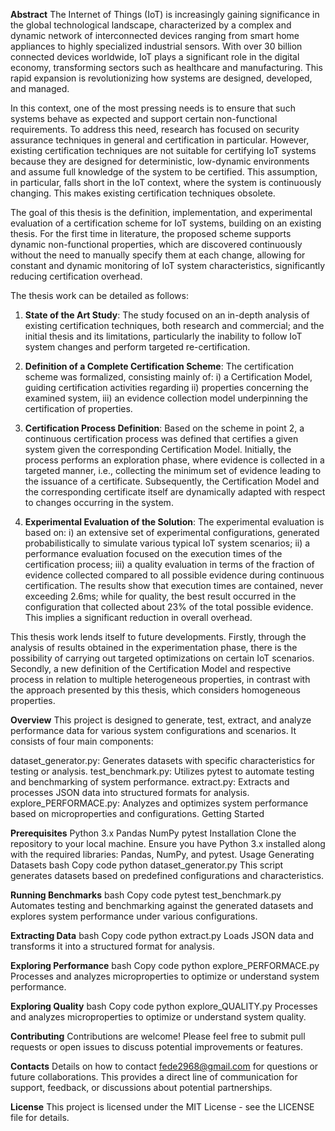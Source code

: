 **Abstract**
The Internet of Things (IoT) is increasingly gaining significance in the global technological landscape, characterized by a complex and dynamic network of interconnected devices ranging from smart home appliances to highly specialized industrial sensors. With over 30 billion connected devices worldwide, IoT plays a significant role in the digital economy, transforming sectors such as healthcare and manufacturing. This rapid expansion is revolutionizing how systems are designed, developed, and managed.

In this context, one of the most pressing needs is to ensure that such systems behave as expected and support certain non-functional requirements. To address this need, research has focused on security assurance techniques in general and certification in particular. However, existing certification techniques are not suitable for certifying IoT systems because they are designed for deterministic, low-dynamic environments and assume full knowledge of the system to be certified. This assumption, in particular, falls short in the IoT context, where the system is continuously changing. This makes existing certification techniques obsolete.

The goal of this thesis is the definition, implementation, and experimental evaluation of a certification scheme for IoT systems, building on an existing thesis. For the first time in literature, the proposed scheme supports dynamic non-functional properties, which are discovered continuously without the need to manually specify them at each change, allowing for constant and dynamic monitoring of IoT system characteristics, significantly reducing certification overhead.

The thesis work can be detailed as follows:

1. **State of the Art Study**: The study focused on an in-depth analysis of existing certification techniques, both research and commercial; and the initial thesis and its limitations, particularly the inability to follow IoT system changes and perform targeted re-certification.

2. **Definition of a Complete Certification Scheme**: The certification scheme was formalized, consisting mainly of: i) a Certification Model, guiding certification activities regarding ii) properties concerning the examined system, iii) an evidence collection model underpinning the certification of properties.

3. **Certification Process Definition**: Based on the scheme in point 2, a continuous certification process was defined that certifies a given system given the corresponding Certification Model. Initially, the process performs an exploration phase, where evidence is collected in a targeted manner, i.e., collecting the minimum set of evidence leading to the issuance of a certificate. Subsequently, the Certification Model and the corresponding certificate itself are dynamically adapted with respect to changes occurring in the system.

4. **Experimental Evaluation of the Solution**: The experimental evaluation is based on: i) an extensive set of experimental configurations, generated probabilistically to simulate various typical IoT system scenarios; ii) a performance evaluation focused on the execution times of the certification process; iii) a quality evaluation in terms of the fraction of evidence collected compared to all possible evidence during continuous certification. The results show that execution times are contained, never exceeding 2.6ms; while for quality, the best result occurred in the configuration that collected about 23% of the total possible evidence. This implies a significant reduction in overall overhead.

This thesis work lends itself to future developments. Firstly, through the analysis of results obtained in the experimentation phase, there is the possibility of carrying out targeted optimizations on certain IoT scenarios. Secondly, a new definition of the Certification Model and respective process in relation to multiple heterogeneous properties, in contrast with the approach presented by this thesis, which considers homogeneous properties.










**Overview**
This project is designed to generate, test, extract, and analyze performance data for various system configurations and scenarios. It consists of four main components:

dataset_generator.py: Generates datasets with specific characteristics for testing or analysis.
test_benchmark.py: Utilizes pytest to automate testing and benchmarking of system performance.
extract.py: Extracts and processes JSON data into structured formats for analysis.
explore_PERFORMACE.py: Analyzes and optimizes system performance based on microproperties and configurations.
Getting Started

**Prerequisites**
Python 3.x
Pandas
NumPy
pytest
Installation
Clone the repository to your local machine.
Ensure you have Python 3.x installed along with the required libraries: Pandas, NumPy, and pytest.
Usage
Generating Datasets
bash
Copy code
python dataset_generator.py
This script generates datasets based on predefined configurations and characteristics.

**Running Benchmarks**
bash
Copy code
pytest test_benchmark.py
Automates testing and benchmarking against the generated datasets and explores system performance under various configurations.

**Extracting Data**
bash
Copy code
python extract.py
Loads JSON data and transforms it into a structured format for analysis.

**Exploring Performance**
bash
Copy code
python explore_PERFORMACE.py
Processes and analyzes microproperties to optimize or understand system performance.

**Exploring Quality**
bash
Copy code
python explore_QUALITY.py
Processes and analyzes microproperties to optimize or understand system quality.

**Contributing**
Contributions are welcome! Please feel free to submit pull requests or open issues to discuss potential improvements or features.

**Contacts**
Details on how to contact fede2968@gmail.com for questions or future collaborations. This provides a direct line of communication for support, feedback, or discussions about potential partnerships.

**License**
This project is licensed under the MIT License - see the LICENSE file for details.

